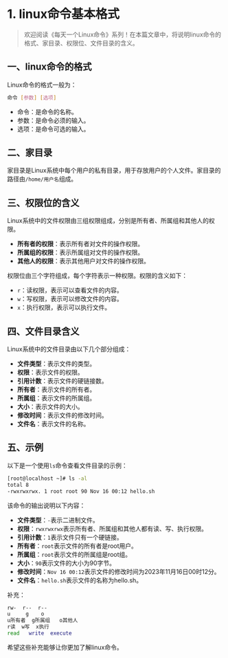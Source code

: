 # 1. linux命令基本格式



> 欢迎阅读《每天一个Linux命令》系列！在本篇文章中，将说明linux命令的格式、家目录、权限位、文件目录的含义。

## 一、linux命令的格式

Linux命令的格式一般为：

```bash
命令 [参数] [选项]
```

- 命令：是命令的名称。
- 参数：是命令必须的输入。
- 选项：是命令可选的输入。



## 二、家目录

家目录是Linux系统中每个用户的私有目录，用于存放用户的个人文件。家目录的路径由`/home/用户名`组成。



## 三、权限位的含义

Linux系统中的文件权限由三组权限组成，分别是所有者、所属组和其他人的权限。

- **所有者的权限**：表示所有者对文件的操作权限。
- **所属组的权限**：表示所属组对文件的操作权限。
- **其他人的权限**：表示其他用户对文件的操作权限。

权限位由三个字符组成，每个字符表示一种权限。权限的含义如下：

- `r`：读权限，表示可以查看文件的内容。
- `w`：写权限，表示可以修改文件的内容。
- `x`：执行权限，表示可以执行文件。



## 四、文件目录含义

Linux系统中的文件目录由以下几个部分组成：

- **文件类型**：表示文件的类型。
- **权限**：表示文件的权限。
- **引用计数**：表示文件的硬链接数。
- **所有者**：表示文件的所有者。
- **所属组**：表示文件的所属组。
- **大小**：表示文件的大小。
- **修改时间**：表示文件的修改时间。
- **文件名**：表示文件的名称。



## 五、示例

以下是一个使用`ls`命令查看文件目录的示例：


```bash
[root@localhost ~]# ls -al
total 8
-rwxrwxrwx. 1 root root 90 Nov 16 00:12 hello.sh
```


该命令的输出说明以下内容：

- **文件类型**：`-`表示二进制文件。
- **权限**：`rwxrwxrwx`表示所有者、所属组和其他人都有读、写、执行权限。
- **引用计数**：`1`表示文件只有一个硬链接。
- **所有者**：`root`表示文件的所有者是root用户。
- **所属组**：`root`表示文件的所属组是root组。
- **大小**：`90`表示文件的大小为90字节。
- **修改时间**：`Nov 16 00:12`表示文件的修改时间为2023年11月16日00时12分。
- **文件名**：`hello.sh`表示文件的名称为hello.sh。

补充：

```bash
rw-  r--  r--
u     g    o
u所有者  g所属组   o其他人
r读  w写  x执行
read   write  execute
```

希望这些补充能够让你更加了解linux命令。